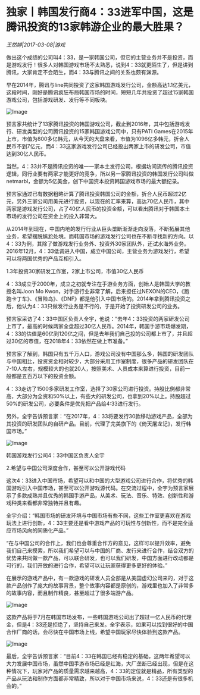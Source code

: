 # 独家丨韩国发行商4：33进军中国，这是腾讯投资的13家韩游企业的最大胜果？

*王然婷|2017-03-08|游戏*

做出这个成绩的公司叫4：33，是一家韩国公司，但它的主营业务并不是投资，而是游戏发行！很多人对韩国游戏市场不太熟悉，说到4：33就更陌生了，但是讲到腾讯，大家肯定不会陌生，而4：33与腾讯之间的关系也颇有渊源。

早在2014年，腾讯与line共同投资了这家韩国游戏发行公司，金额高达1.1亿美元，这段时间，刚好是腾讯疯狂布局韩国市场的时间，短短几年共投资了超过15家韩国游戏公司，包括游戏研发、发行等不同板块。

![Image](http://p3.pstatp.com/large/37d600012d71d21f159a)

预言家共统计了13家腾讯投资的韩国游戏公司，截止到2016年，其中包括游戏发行、研发类型的公司腾讯投资的15家韩国游戏公司中，只有PATI Games在2015年上市，市值为800多亿韩元，从今天的大盘来看，市值为1096亿多韩元，折合人民币不到7亿元，而4：33这家游戏发行公司已经投出两家上市的研发公司，市值达到30亿人民币。

当然，4：33并不是腾讯投资的唯一一家本土发行公司，根据坊间流传的腾讯投资逻辑，同行业要有两家才能更好的竞争，所以另一家腾讯投资的韩国发行公司叫做netmarbl，金额为5亿美金，创下中国资本投资韩国游戏市场的最大额纪录。

预言家通过已有数据粗略计算了腾讯投资韩国公司的金额，折合人民币超过2亿元，另外三家公司用美元进行投资，以现在的汇率来算，高达70亿人民币，其中两家是游戏发行公司，占了40亿人民币的投资金额，可以看出腾讯对于韩国本土市场的发行公司在资金上的投入非常大。

从2014年到现在，中国内地的发行行业从巨头垄断渐渐走向没落，不断拓展其他业务，希望摆脱尴尬处境。而韩国市场的游戏发行公司也在不断寻找新的方向。以4：33为例，其除了做游戏发行业务外、投资外30家团队外，还试水海外业务。2016年12月，4：33低调进入中国，成立中国公司，主营业务为游戏发行，希望可以将两国优秀的产品互相引入。

1.3年投资30家研发工作室，2家上市公司，市值30亿人民币

4：33成立于2000年，成立之初就专注在手游业务方面，创始人是韩国大学的教授名叫Joon Mo Kwon，对手游行业非常了解，后来担任过NEXON的CEO，《跑跑卡丁车》、《冒险岛》、《DNF》都是他引入中国市场的。2014年拿到腾讯投资之后，他认为4：33只做发行业务是不行的，于是开始了投资研发公司的业务。

预言家采访了4：33中国区负责人全宇，他说：“去年4：33投资的两家研发公司上市了，最高的时候两家全盘超过30亿人民币。2014年，韩国手游市场爆发期，4：33的估值是60亿到120亿之间，但是去年我们自己投的公司都上市了，并且超过30亿的市值，在2018年4：33依然在做上市准备。”

预言家了解到，韩国只有五千万人口，游戏公司没有中国那么多，韩国的研发团队与中国相比，投资资金相对较少，大部分采用工作室制度，很多产品的研发团队在7-10人左右，规模较大的也就20人，按照美术、人员成本来算进行投资，目前一般都是五百万以下的投资金额。

4：33走访了1500多家研发工作室，选择了30家公司进行投资。持股比例都非常高，大部分为全资和50%以上，有些大的研发公司，也拿到20%以上。持股超过50%的研发公司，必要条件是优先把产品给4:33进行发行。

另外，全宇告诉预言家：“在2017年，4：33将要发行30款移动游戏产品，全部为其投资的研发团队的自研产品。目前，代理了完美旗下的《倚天屠龙记》，发行韩国市场。”

![Image](http://p2.pstatp.com/large/37d600012d6f59cfee6d)

韩国游戏发行公司4：33中国区负责人全宇

2.希望与中国公司深度合作，甚至可以公开游戏代码

这次4：33进入中国市场，希望可以和中国的大型游戏公司进行合作，将优秀的韩国游戏引入中国市场，甚至可以公开游戏源代码。在交流过程中，全宇为预言家展示了多款成熟并且优秀的韩国手游产品，从美术、玩法、音乐、特效、创新性和游戏种类来看都非常独特并且有趣。

全宇介绍：“韩国市场的研发环境与中国市场有些不同，这些工作室更喜欢在游戏玩法上进行创新，4：33主要还是看中游戏产品的可玩性与创新性，而不是完全适应市场风向的同质化产品。”

“在与中国公司的合作上，我们也会尊重合作方的意见，这样可以提升效率，避免我们自己来摸索，所以我们希望可以与中国的厂商、发行来进行合作，结合双方的优势来共同做一款产品，可以联合研发，也可以我们研发，中国方面进行改动都是可行的，我们开放的进行合作，希望可以让玩家获得更多更好的体验。”

在展示的游戏产品中，有一款游戏的研发人员全部是从美国虚幻公司来的，对于这款产品创作了庞大的故事背景，整个故事内容都是原创的，游戏里也加入了非常多的故事内容，而且制作精良，甚至超过了很多端游产品。

![Image](http://p3.pstatp.com/large/37d70002f9af7e01daa4)

这款产品将于7月在韩国市场发布，一些韩国游戏公司出了超过一亿人民币的代理金，但是4：33还是拒绝了，坚持自己来发。全宇表示，如果可以找到很好的中国合作厂商的话，会尽快在中国市场上线，希望中国玩家尽快体验到这款产品。

![Image](http://p3.pstatp.com/large/37db00013052f34ba361)

最后，全宇告诉预言家：“目前4：33在韩国已经有稳定的基础，这两年希望可以大力发展中国市场，虽然中国手游市场已经是红海，大厂垄断已经出现，但是在这种情况下，玩家对产品的质量需求越来越高，4：33的定位就是精品，所有类型的产品从玩法和制作方面都非常精致，所以对于中国市场来说，4：33还是有很多机会的。”

